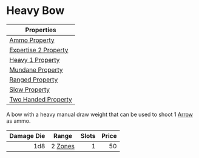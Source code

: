 # Heavy Bow

| Properties                                                                 |
| -------------------------------------------------------------------------- |
| [Ammo Property](../../Weapon%20Properties/Ammo%20Property.md)                 |
| [Expertise 2 Property](../../Weapon%20Properties/Expertise%20X%20Property.md) |
| [Heavy 1 Property](../../Weapon%20Properties/Heavy%20X%20Property.md)         |
| [Mundane Property](../../Material%20Properties/Mundane%20Property.md)   |
| [Ranged Property](../../Weapon%20Properties/Ranged%20Property.md)             |
| [Slow Property](../../Weapon%20Properties/Slow%20Property.md)     |
| [Two Handed Property](../../Weapon%20Properties/Two%20Handed%20Property.md)   |

A bow with a heavy manual draw weight that can be used to shoot 1 [Arrow](../Ammo/Arrow.md) as ammo.

| Damage Die | Range                                                           | Slots | Price |
| ---------: | --------------------------------------------------------------- | ----: | ----: |
|        1d8 | 2 [Zones](../../../Game%20Procedures/Core%20Procedures/Zone.md) |     1 |    50 |
